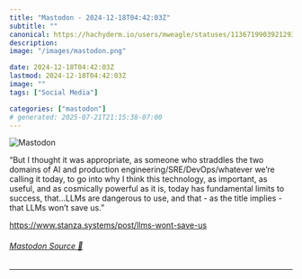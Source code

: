 ```yaml
---
title: "Mastodon - 2024-12-18T04:42:03Z"
subtitle: ""
canonical: https://hachyderm.io/users/mweagle/statuses/113671990392129364
description:
image: "/images/mastodon.png"

date: 2024-12-18T04:42:03Z
lastmod: 2024-12-18T04:42:03Z
image: ""
tags: ["Social Media"]

categories: ["mastodon"]
# generated: 2025-07-21T21:15:38-07:00
---
```

![Mastodon](/images/mastodon.png)

<p>“But I thought it was appropriate, as someone who straddles the two domains of AI and production engineering/SRE/DevOps/whatever we’re calling it today, to go into why I think this technology, as important, as useful, and as cosmically powerful as it is, today has fundamental limits to success, that…LLMs are dangerous to use, and that - as the title implies - that LLMs won’t save us.”</p><p><a href="https://www.stanza.systems/post/llms-wont-save-us" target="_blank" rel="nofollow noopener noreferrer" translate="no"><span class="invisible">https://www.</span><span class="ellipsis">stanza.systems/post/llms-wont-</span><span class="invisible">save-us</span></a></p>


###### [Mastodon Source 🐘](https://hachyderm.io/@mweagle/113671990392129364)

___
